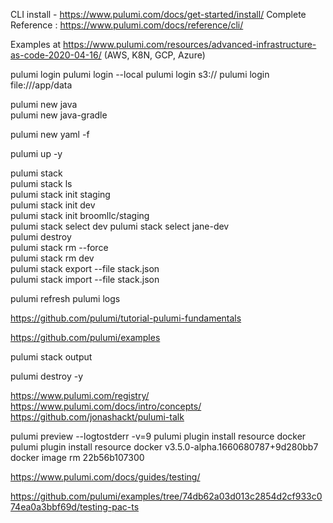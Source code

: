 CLI install - https://www.pulumi.com/docs/get-started/install/
Complete Reference : https://www.pulumi.com/docs/reference/cli/

Examples at https://www.pulumi.com/resources/advanced-infrastructure-as-code-2020-04-16/ (AWS, K8N, GCP, Azure) 

pulumi login
pulumi login --local
pulumi login s3://<bucket-name>
pulumi login file:///app/data

pulumi new java</br>
pulumi new java-gradle</br>

pulumi new yaml -f

pulumi up -y</br>

pulumi stack</br>
pulumi stack ls</br>
pulumi stack init staging</br>
pulumi stack init dev</br>
pulumi stack init broomllc/staging</br>
pulumi stack select dev
pulumi stack select jane-dev</br>
pulumi destroy</br>
pulumi stack rm --force</br>
pulumi stack rm dev</br>
pulumi stack export --file stack.json</br>
pulumi stack import --file stack.json</br>

pulumi refresh
pulumi logs

https://github.com/pulumi/tutorial-pulumi-fundamentals

https://github.com/pulumi/examples


pulumi stack output

pulumi destroy -y

https://www.pulumi.com/registry/
https://www.pulumi.com/docs/intro/concepts/
https://github.com/jonashackt/pulumi-talk

pulumi preview --logtostderr -v=9
pulumi plugin install resource docker
pulumi plugin install resource docker v3.5.0-alpha.1660680787+9d280bb7
docker image rm 22b56b107300

https://www.pulumi.com/docs/guides/testing/


https://github.com/pulumi/examples/tree/74db62a03d013c2854d2cf933c074ea0a3bbf69d/testing-pac-ts